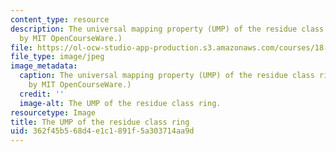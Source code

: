```yaml
---
content_type: resource
description: The universal mapping property (UMP) of the residue class ring. (Image
  by MIT OpenCourseWare.)
file: https://ol-ocw-studio-app-production.s3.amazonaws.com/courses/18-705-commutative-algebra-fall-2008/362f45b568d4e1c1891f5a303714aa9d_18-705f08.jpg
file_type: image/jpeg
image_metadata:
  caption: The universal mapping property (UMP) of the residue class ring. (Image
    by MIT OpenCourseWare.)
  credit: ''
  image-alt: The UMP of the residue class ring.
resourcetype: Image
title: The UMP of the residue class ring
uid: 362f45b5-68d4-e1c1-891f-5a303714aa9d
---
```

